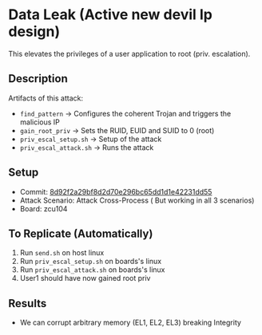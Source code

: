 # Data Leak (Active new devil Ip design)

This elevates the privileges of a user application to root (priv. escalation). 

## Description 

Artifacts of this attack:
- `find_pattern` -> Configures the coherent Trojan and triggers the malicious IP
- `gain_root_priv` -> Sets the RUID, EUID and SUID to 0 (root)
- `priv_escal_setup.sh` -> Setup of the attack
- `priv_escal_attack.sh` -> Runs the attack
  
## Setup
- Commit: [8d92f2a29bf8d2d70e296bc65dd1d1e42231dd55](https://github.com/ESCristiano/devil-in-the-fpga/tree/8d92f2a29bf8d2d70e296bc65dd1d1e42231dd55)
- Attack Scenario: Attack Cross-Process ( But working in all 3 scenarios)
- Board: zcu104
  
## To Replicate (Automatically)
1. Run `send.sh` on host linux
2. Run `priv_escal_setup.sh` on boards's linux
3. Run `priv_escal_attack.sh` on boards's linux
4. User1 should have now gained root priv

## Results 
- We can corrupt arbitrary memory (EL1, EL2, EL3) breaking Integrity
